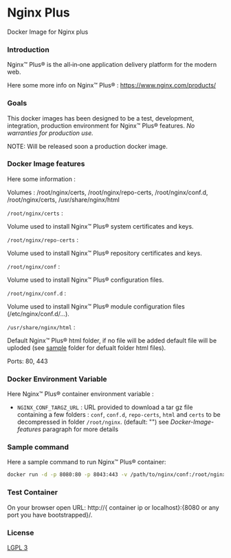 # Nginx Plus

Docker Image for Nginx plus


### Introduction ###

Nginx™ Plus® is the all‑in‑one application delivery platform for the modern web.

Here some more info on Nginx™ Plus® :
https://www.nginx.com/products/


### Goals ###

This docker images has been designed to be a test, development, integration, production environment for Nginx™ Plus® features.
*No warranties for production use.*

NOTE: Will be released soon a production docker image.


### Docker Image features ###

Here some information :

Volumes : /root/nginx/certs, /root/nginx/repo-certs, /root/nginx/conf.d, /root/nginx/certs, /usr/share/nginx/html

`/root/nginx/certs` :

Volume used to install Nginx™ Plus® system certificates and keys.

`/root/nginx/repo-certs` :

Volume used to install Nginx™ Plus® repository certificates and keys.

`/root/nginx/conf` :

Volume used to install Nginx™ Plus® configuration files.


`/root/nginx/conf.d` :

Volume used to install Nginx™ Plus® module configuration files (/etc/nginx/conf.d/...).


`/usr/share/nginx/html` :

Default Nginx™ Plus® html folder, if no file will be added default file will be uploded (see [sample](/samples) folder for defualt folder html files).

Ports: 80, 443


### Docker Environment Variable ###

Here Nginx™ Plus® container environment variable :

* `NGINX_CONF_TARGZ_URL` : URL provided to download a tar gz file containing a few folders : `conf`, `conf.d`, `repo-certs`, `html` and `certs` to be decompressed in folder `/root/nginx`. (default: "") see *Docker-Image-features* paragraph for more details



### Sample command ###

Here a sample command to run Nginx™ Plus® container:

```bash
docker run -d -p 8080:80 -p 8043:443 -v /path/to/nginx/conf:/root/nginx/conf -v /path/to/nginx/certs:/root/nginx/certs --name my-nginx-plus hellgate75/nginx-plus:1.11.10
```

### Test Container ###

On your browser open URL: http://{ container ip or localhost}:{8080 or any port you have bootstrapped}/.


### License ###

[LGPL 3](/LICENSE)
